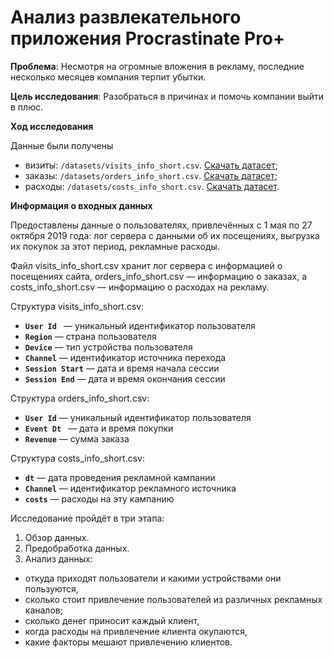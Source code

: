 # Анализ развлекательного приложения Procrastinate Pro+

**Проблема**: Несмотря на огромные вложения в рекламу, последние несколько месяцев компания терпит убытки. 

**Цель исследования**:
Разобраться в причинах и помочь компании выйти в плюс.

**Ход исследования**

Данные были получены 
- визиты: `/datasets/visits_info_short.csv`. [Скачать датасет](https://code.s3.yandex.net/datasets/visits_info_short.csv);
- заказы: `/datasets/orders_info_short.csv`. [Скачать датасет](https://code.s3.yandex.net/datasets/orders_info_short.csv);
- расходы: `/datasets/costs_info_short.csv`. [Скачать датасет](https://code.s3.yandex.net/datasets/costs_info_short.csv).

**Информация о входных данных**

Предоставлены данные о пользователях, привлечённых с 1 мая по 27 октября 2019 года:
лог сервера с данными об их посещениях, выгрузка их покупок за этот период, рекламные расходы.

Файл visits_info_short.csv хранит лог сервера с информацией о посещениях сайта, orders_info_short.csv — информацию о заказах, а costs_info_short.csv — информацию о расходах на рекламу.

Структура visits_info_short.csv:
* __``User Id ``__ — уникальный идентификатор пользователя
* __``Region``__ — страна пользователя
* __``Device``__ — тип устройства пользователя
* __``Channel``__ — идентификатор источника перехода
* __``Session Start``__ — дата и время начала сессии
* __``Session End``__ — дата и время окончания сессии

Структура orders_info_short.csv:

* __``User Id``__ — уникальный идентификатор пользователя
* __``Event Dt ``__ — дата и время покупки
* __``Revenue``__ — сумма заказа

Структура costs_info_short.csv:
* __``dt``__ — дата проведения рекламной кампании
* __``Channel``__ — идентификатор рекламного источника
* __``costs``__ — расходы на эту кампанию

Исследование пройдёт в три этапа:
 1. Обзор данных.
 2. Предобработка данных.
 3. Анализ данных:
- откуда приходят пользователи и какими устройствами они пользуются,
- сколько стоит привлечение пользователей из различных рекламных каналов;
- сколько денег приносит каждый клиент,
- когда расходы на привлечение клиента окупаются,
- какие факторы мешают привлечению клиентов.
